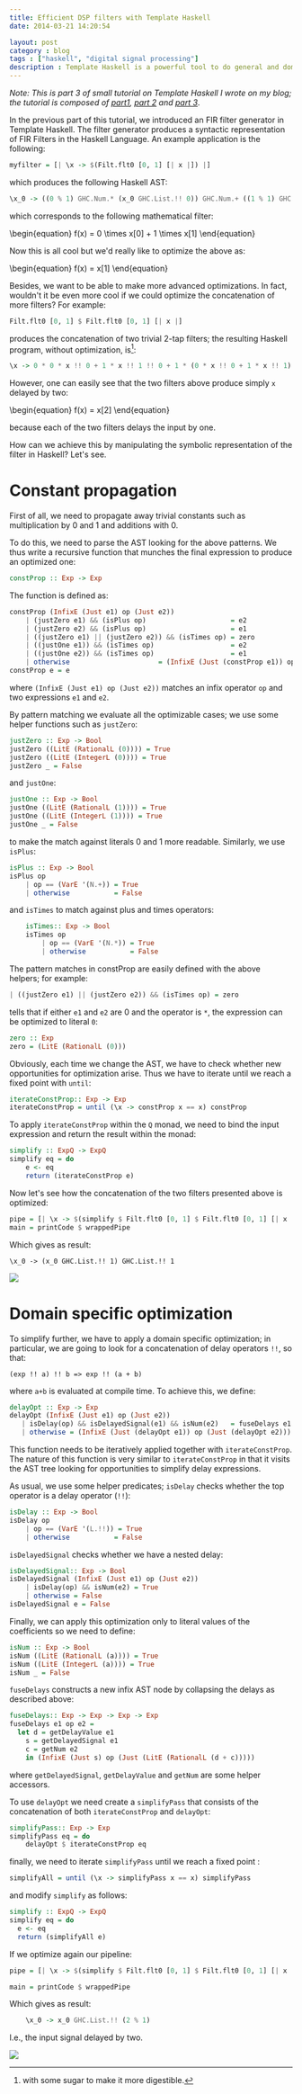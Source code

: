 ```yaml
---
title: Efficient DSP filters with Template Haskell
date: 2014-03-21 14:20:54

layout: post
category : blog 
tags : ["haskell", "digital signal processing"]
description : Template Haskell is a powerful tool to do general and domain specific optimizations of your code. Even if it is written in another programming language! 
---
```




*Note: This is part 3 of small tutorial on Template Haskell I wrote on my blog; the tutorial is composed of [part1](http://www.vittoriozaccaria.net/#/blog/2014/02/24/towards-template-programming-with-haskell.html), [part 2](http://www.vittoriozaccaria.net/#/blog/2014/03/12/implementing-a-simple-dsp-filter-library-with-template-haskell.html) and [part 3](http://www.vittoriozaccaria.net/#/blog/2014/03/21/symbolically-optimize-dsp-filters-with-template-haskell.html)*.

In the previous part of this tutorial, we introduced an FIR filter generator  in Template Haskell. The filter generator produces a syntactic representation of FIR Filters in the Haskell Language. An example application is the following:

```haskell 
myfilter = [| \x -> $(Filt.flt0 [0, 1] [| x |]) |]
```

which produces the following Haskell AST:

```haskell
\x_0 -> ((0 % 1) GHC.Num.* (x_0 GHC.List.!! 0)) GHC.Num.+ ((1 % 1) GHC.Num.* (x_0 GHC.List.!! 1))
```

which corresponds to the following mathematical filter:

<div>
\begin{equation}
f(x) = 0 \times x[0] + 1 \times x[1]
\end{equation}
</div>

Now this is all cool but we'd really like to optimize the above as:

<div>
\begin{equation}
f(x) = x[1]
\end{equation}
</div>

Besides, we want to be able to make more advanced optimizations. In fact,
wouldn't it be even more cool if we could optimize the concatenation of more filters? For example:

```haskell
Filt.flt0 [0, 1] $ Filt.flt0 [0, 1] [| x |]
```

produces the concatenation of two trivial 2-tap filters; the resulting Haskell program, without optimization, is[^1]:

```haskell
\x -> 0 * 0 * x !! 0 + 1 * x !! 1 !! 0 + 1 * (0 * x !! 0 + 1 * x !! 1) !! 1
```

However, one can easily see that the two filters above produce simply `x` delayed by two:

<div>
\begin{equation}
f(x) = x[2]
\end{equation}
</div>

because each of the two filters delays the input by one.

How can we achieve this by manipulating the symbolic representation of the filter in Haskell? Let's see.

Constant propagation
====================

First of all, we need to propagate away trivial constants such as multiplication by 0 and 1 and additions with 0.

To do this, we need to parse the AST looking for the above patterns. We thus write a recursive function that munches the final expression to produce an optimized one:

```haskell
constProp :: Exp -> Exp 
```

The function is defined as:

```haskell
constProp (InfixE (Just e1) op (Just e2)) 
    | (justZero e1) && (isPlus op)                     = e2
    | (justZero e2) && (isPlus op)                     = e1
    | ((justZero e1) || (justZero e2)) && (isTimes op) = zero
    | ((justOne e1)) && (isTimes op)                   = e2
    | ((justOne e2)) && (isTimes op)                   = e1
    | otherwise                      = (InfixE (Just (constProp e1)) op (Just (constProp e2)))
constProp e = e
```

where `(InfixE (Just e1) op (Just e2))` matches an infix operator `op` and two expressions `e1` and `e2`.

By pattern matching we evaluate all the optimizable cases; we use some helper functions such as `justZero`:

```haskell
justZero :: Exp -> Bool
justZero ((LitE (RationalL (0)))) = True 
justZero ((LitE (IntegerL (0)))) = True
justZero _ = False  
```

and `justOne`:

```haskell
justOne :: Exp -> Bool
justOne ((LitE (RationalL (1)))) = True 
justOne ((LitE (IntegerL (1)))) = True
justOne _ = False   
```

to make the match against literals 0 and 1 more readable. Similarly, we use `isPlus`:

```haskell
isPlus :: Exp -> Bool 
isPlus op 
    | op == (VarE '(N.+)) = True 
    | otherwise           = False
```

and `isTimes` to match against plus and times operators:

```haskell
    isTimes:: Exp -> Bool 
    isTimes op 
        | op == (VarE '(N.*)) = True 
        | otherwise           = False
```

The pattern matches in constProp are easily defined with the above helpers; for example: 

```haskell
| ((justZero e1) || (justZero e2)) && (isTimes op) = zero
```

tells that if either `e1` and `e2` are 0 and the operator is `*`, the expression can be optimized to literal `0`:

```haskell
zero :: Exp
zero = (LitE (RationalL (0)))
```

Obviously, each time we change the AST, we have to check whether new opportunities for optimization arise. Thus we have to iterate until we reach a fixed point with `until`:

```haskell
iterateConstProp:: Exp -> Exp
iterateConstProp = until (\x -> constProp x == x) constProp 
```

To apply `iterateConstProp` within the `Q` monad, we need to bind the input expression and return the result within the monad:

```haskell
simplify :: ExpQ -> ExpQ
simplify eq = do
    e <- eq 
    return (iterateConstProp e)
```

Now let's see how the concatenation of the two filters presented above is optimized:

```haskell
pipe = [| \x -> $(simplify $ Filt.flt0 [0, 1] $ Filt.flt0 [0, 1] [| x |]) |]
main = printCode $ wrappedPipe 
```


Which gives as result:
    
    \x_0 -> (x_0 GHC.List.!! 1) GHC.List.!! 1

<a href=""> 
    <img class="center" src="http://www.vittoriozaccaria.net/deposit/posts/images/not-bad.jpg"></img>
</a>

Domain specific optimization
====================


To simplify further, we have to apply a domain specific optimization; in particular, we are going to look for a concatenation of delay operators `!!`, so that:

    (exp !! a) !! b => exp !! (a + b)

where `a+b` is evaluated at compile time. To achieve this, we define:

```haskell
delayOpt :: Exp -> Exp 
delayOpt (InfixE (Just e1) op (Just e2)) 
   | isDelay(op) && isDelayedSignal(e1) && isNum(e2)   = fuseDelays e1 op e2
   | otherwise = (InfixE (Just (delayOpt e1)) op (Just (delayOpt e2)))
```


This function needs to be iteratively applied together with `iterateConstProp`. The nature of this function is very similar to `iterateConstProp` in that it visits the AST tree looking for opportunities to simplify delay expressions.

As usual, we use some helper predicates; `isDelay` checks whether the top operator is a delay operator (`!!`):

```haskell
isDelay :: Exp -> Bool 
isDelay op 
    | op == (VarE '(L.!!)) = True 
    | otherwise           = False
```

`isDelayedSignal` checks whether we have a nested delay:

```haskell
isDelayedSignal:: Exp -> Bool
isDelayedSignal (InfixE (Just e1) op (Just e2))
    | isDelay(op) && isNum(e2) = True
    | otherwise = False
isDelayedSignal e = False
```

Finally, we can apply this optimization only to literal values of the coefficients so we need to define:

```haskell
isNum :: Exp -> Bool
isNum ((LitE (RationalL (a)))) = True 
isNum ((LitE (IntegerL (a)))) = True
isNum _ = False 
```


`fuseDelays` constructs a new infix AST node by collapsing the delays as described above:

```haskell
fuseDelays:: Exp -> Exp -> Exp -> Exp 
fuseDelays e1 op e2 = 
  let d = getDelayValue e1
    s = getDelayedSignal e1
    c = getNum e2
    in (InfixE (Just s) op (Just (LitE (RationalL (d + c)))))
```


where `getDelayedSignal`, `getDelayValue` and `getNum` are some helper accessors.

To use `delayOpt` we need create a `simplifyPass` that consists of the concatenation of both `iterateConstProp` and `delayOpt`:

```haskell
simplifyPass:: Exp -> Exp 
simplifyPass eq = do
    delayOpt $ iterateConstProp eq
```

finally, we need to iterate `simplifyPass` until we reach a fixed point :

```haskell
simplifyAll = until (\x -> simplifyPass x == x) simplifyPass 
```

and modify `simplify` as follows:

```haskell
simplify :: ExpQ -> ExpQ
simplify eq = do
  e <- eq 
  return (simplifyAll e)
```


If we optimize again our pipeline:

```haskell
pipe = [| \x -> $(simplify $ Filt.flt0 [0, 1] $ Filt.flt0 [0, 1] [| x |]) |]

main = printCode $ wrappedPipe 
```


Which gives as result:
    
```haskell
    \x_0 -> x_0 GHC.List.!! (2 % 1)
```

I.e., the input signal delayed by two.

<a href=""> 
    <img class="center" src="http://www.vittoriozaccaria.net/deposit/posts/images/yeah.jpg"></img>
</a>




[^1]: with some sugar to make it more digestible. 

